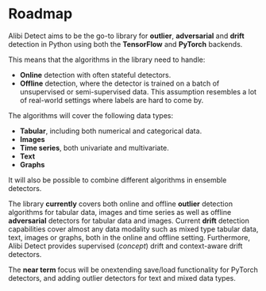 # Roadmap

Alibi Detect aims to be the go-to library for **outlier**, **adversarial** and **drift** detection in Python using 
both the **TensorFlow** and **PyTorch** backends.

This means that the algorithms in the library need to handle:
* **Online** detection with often stateful detectors.
* **Offline** detection, where the detector is trained on a batch of unsupervised or semi-supervised data. This assumption resembles a lot of real-world settings where labels are hard to come by.

The algorithms will cover the following data types:
* **Tabular**, including both numerical and categorical data.
* **Images**
* **Time series**, both univariate and multivariate.
* **Text**
* **Graphs**

It will also be possible to combine different algorithms in ensemble detectors.

The library **currently** covers both online and offline **outlier** detection algorithms for 
tabular data, images and time series as well as offline **adversarial** detectors for 
tabular data and images. Current **drift** detection capabilities cover almost any data modality such as mixed type tabular data, 
text, images or graphs, both in the online and offline setting. Furthermore, Alibi Detect provides supervised (*concept*) drift and context-aware drift detectors.

The **near term** focus will be onextending save/load functionality for PyTorch detectors, and adding outlier detectors for text and mixed data types.
